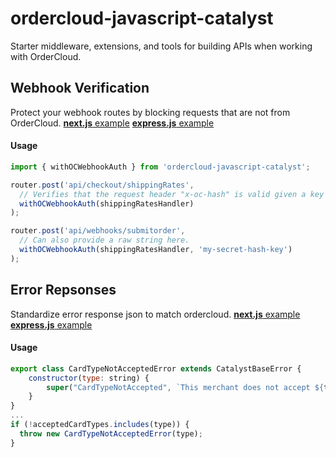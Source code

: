 # ordercloud-javascript-catalyst
Starter middleware, extensions, and tools for building APIs when working with OrderCloud.

## Webhook Verification
Protect your webhook routes by blocking requests that are not from OrderCloud. [**next.js** example](./examples/next-js/pages/api/checkout/ordercalculate.ts#L10)  [**express.js** example](./examples/express-js/src/checkoutIntegrationRoutes.ts#L14)

#### Usage
```js
import { withOCWebhookAuth } from 'ordercloud-javascript-catalyst';

router.post('api/checkout/shippingRates', 
  // Verifies that the request header "x-oc-hash" is valid given a key of process.env.OC_WEBHOOK_HASH_KEY.
  withOCWebhookAuth(shippingRatesHandler)
);

router.post('api/webhooks/submitorder', 
  // Can also provide a raw string here. 
  withOCWebhookAuth(shippingRatesHandler, 'my-secret-hash-key')
);
```
## Error Repsonses
Standardize error response json to match ordercloud. [**next.js** example](./examples/next-js/helpers/ApiHander.ts#L16)  [**express.js** example](./examples/express-js/src/app.ts#L33)

#### Usage
```js
export class CardTypeNotAcceptedError extends CatalystBaseError {
    constructor(type: string) {
        super("CardTypeNotAccepted", `This merchant does not accept ${type} type credit cards`, 400)
    }
}
...
if (!acceptedCardTypes.includes(type)) {
  throw new CardTypeNotAcceptedError(type);
}
```



